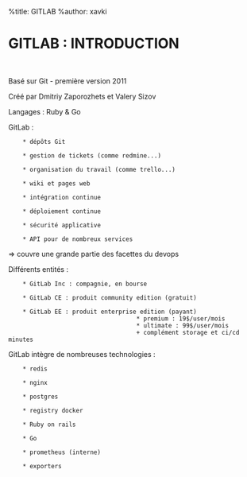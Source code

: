 %title: GITLAB
%author: xavki


# GITLAB : INTRODUCTION


<br>

Basé sur Git - première version 2011

Créé par Dmitriy Zaporozhets et Valery Sizov

Langages : Ruby & Go

GitLab :

		* dépôts Git

		* gestion de tickets (comme redmine...)

		* organisation du travail (comme trello...)

		* wiki et pages web

		* intégration continue

		* déploiement continue

		* sécurité applicative

		* API pour de nombreux services

=> couvre une grande partie des facettes du devops

Différents entités :

		* GitLab Inc : compagnie, en bourse

		* GitLab CE : produit community edition (gratuit)

		* GitLab EE : produit enterprise edition (payant)
										* premium : 19$/user/mois
										* ultimate : 99$/user/mois
										+ complément storage et ci/cd minutes

GitLab intègre de nombreuses technologies :

		* redis

		* nginx

		* postgres

		* registry docker
		
		* Ruby on rails

		* Go

		* prometheus (interne)

		* exporters
